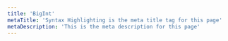 ```yaml
---
title: 'BigInt'
metaTitle: 'Syntax Highlighting is the meta title tag for this page'
metaDescription: 'This is the meta description for this page'
---
```

